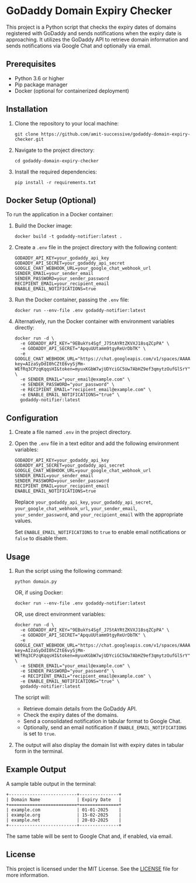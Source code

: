 # GoDaddy Domain Expiry Checker

This project is a Python script that checks the expiry dates of domains registered with GoDaddy and sends notifications when the expiry date is approaching. It utilizes the GoDaddy API to retrieve domain information and sends notifications via Google Chat and optionally via email.

## Prerequisites

- Python 3.6 or higher
- Pip package manager
- Docker (optional for containerized deployment)

## Installation

1. Clone the repository to your local machine:

   ```shell
   git clone https://github.com/amit-successive/godaddy-domain-expiry-checker.git
   ```

2. Navigate to the project directory:

   ```shell
   cd godaddy-domain-expiry-checker
   ```

3. Install the required dependencies:

   ```shell
   pip install -r requirements.txt
   ```

## Docker Setup (Optional)

To run the application in a Docker container:

1. Build the Docker image:

   ```shell
   docker build -t godaddy-notifier:latest .
   ```

2. Create a `.env` file in the project directory with the following content:

   ```plaintext
   GODADDY_API_KEY=your_godaddy_api_key
   GODADDY_API_SECRET=your_godaddy_api_secret
   GOOGLE_CHAT_WEBHOOK_URL=your_google_chat_webhook_url
   SENDER_EMAIL=your_sender_email
   SENDER_PASSWORD=your_sender_password
   RECIPIENT_EMAIL=your_recipient_email
   ENABLE_EMAIL_NOTIFICATIONS=true
   ```

3. Run the Docker container, passing the `.env` file:

   ```shell
   docker run --env-file .env godaddy-notifier:latest
   ```

4. Alternatively, run the Docker container with environment variables directly:

   ```shell
   docker run -d \                                      
     -e GODADDY_API_KEY="9EBukYs4Sgf_J75tAYRtZKVXJ18sqZCpPA" \
     -e GODADDY_API_SECRET="ApquUUtamm9tgyReUrDbTK" \
     -e GOOGLE_CHAT_WEBHOOK_URL="https://chat.googleapis.com/v1/spaces/AAAAYA7rjAs/messages?key=AIzaSyDdI0hCZtE6vySjMm-WEfRq3CPzqKqqsHI&token=myuxKGbW7wjUDYciGC5Uw7AbHZ9ef3qmytzOufGlSrY" \
     -e SENDER_EMAIL="your_email@example.com" \
     -e SENDER_PASSWORD="your_password" \
     -e RECIPIENT_EMAIL="recipient_email@example.com" \
     -e ENABLE_EMAIL_NOTIFICATIONS="true" \
     godaddy-notifier:latest
   ```

## Configuration

1. Create a file named `.env` in the project directory.
2. Open the `.env` file in a text editor and add the following environment variables:

   ```
   GODADDY_API_KEY=your_godaddy_api_key
   GODADDY_API_SECRET=your_godaddy_api_secret
   GOOGLE_CHAT_WEBHOOK_URL=your_google_chat_webhook_url
   SENDER_EMAIL=your_sender_email
   SENDER_PASSWORD=your_sender_password
   RECIPIENT_EMAIL=your_recipient_email
   ENABLE_EMAIL_NOTIFICATIONS=true
   ```

   Replace `your_godaddy_api_key`, `your_godaddy_api_secret`, `your_google_chat_webhook_url`, `your_sender_email`, `your_sender_password`, and `your_recipient_email` with the appropriate values.

   Set `ENABLE_EMAIL_NOTIFICATIONS` to `true` to enable email notifications or `false` to disable them.

## Usage

1. Run the script using the following command:

   ```shell
   python domain.py
   ```

   OR, if using Docker:

   ```shell
   docker run --env-file .env godaddy-notifier:latest
   ```

   OR, use direct environment variables:

   ```shell
   docker run -d \                                      
     -e GODADDY_API_KEY="9EBukYs4Sgf_J75tAYRtZKVXJ18sqZCpPA" \
     -e GODADDY_API_SECRET="ApquUUtamm9tgyReUrDbTK" \
     -e GOOGLE_CHAT_WEBHOOK_URL="https://chat.googleapis.com/v1/spaces/AAAAYA7rjAs/messages?key=AIzaSyDdI0hCZtE6vySjMm-WEfRq3CPzqKqqsHI&token=myuxKGbW7wjUDYciGC5Uw7AbHZ9ef3qmytzOufGlSrY" \
     -e SENDER_EMAIL="your_email@example.com" \
     -e SENDER_PASSWORD="your_password" \
     -e RECIPIENT_EMAIL="recipient_email@example.com" \
     -e ENABLE_EMAIL_NOTIFICATIONS="true" \
     godaddy-notifier:latest
   ```

   The script will:
   - Retrieve domain details from the GoDaddy API.
   - Check the expiry dates of the domains.
   - Send a consolidated notification in tabular format to Google Chat.
   - Optionally, send an email notification if `ENABLE_EMAIL_NOTIFICATIONS` is set to `true`.

2. The output will also display the domain list with expiry dates in tabular form in the terminal.

## Example Output

A sample table output in the terminal:

```
+--------------------------+---------------+
| Domain Name              | Expiry Date   |
+==========================+===============+
| example.com              | 01-01-2025    |
| example.org              | 15-02-2025    |
| example.net              | 20-03-2025    |
+--------------------------+---------------+
```

The same table will be sent to Google Chat and, if enabled, via email.

## License

This project is licensed under the MIT License. See the [LICENSE](LICENSE) file for more information.

